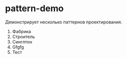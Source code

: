 # pattern-demo

Демонстрирует несколько паттернов проектирования.
1. Фабрика
2. Строитель
3. Синглтон
4. Gfgfg
5. Тест

